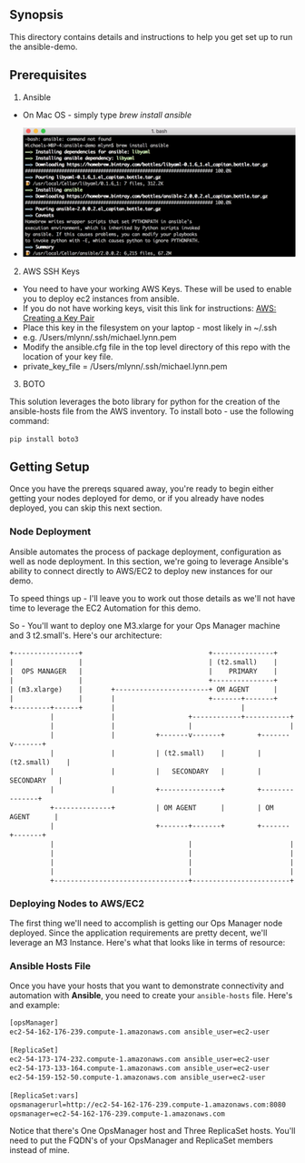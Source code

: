 ## Synopsis

This directory contains details and instructions to help you get set up to run the ansible-demo.

## Prerequisites

1. Ansible

 - On Mac OS - simply type *brew install ansible*

 - ![Brew Install ansible](/images/brew_install_ansible.png "Brew Install Ansible")

2. AWS SSH Keys

 - You need to have your working AWS Keys.  These will be used to enable you to deploy ec2 instances from ansible.
 - If you do not have working keys, visit this link for instructions: [AWS: Creating a Key Pair](http://docs.aws.amazon.com/AWSEC2/latest/UserGuide/ec2-key-pairs.html)
 - Place this key in the filesystem on your laptop - most likely in ~/.ssh
  - e.g. /Users/mlynn/.ssh/michael.lynn.pem
 - Modify the ansible.cfg file in the top level directory of this repo with the location of your key file.
  - private_key_file = /Users/mlynn/.ssh/michael.lynn.pem

3. BOTO

This solution leverages the boto library for python for the creation of the ansible-hosts file from the AWS inventory.  To install boto - use the following command:

```pip install boto3```

## Getting Setup

Once you have the prereqs squared away, you're ready to begin either getting your nodes deployed for demo, or if you already have nodes deployed, you can skip this next section.

### Node Deployment

Ansible automates the process of package deployment, configuration as well as node deployment.  In this section, we're going to leverage Ansible's ability to connect directly to AWS/EC2 to deploy new instances for our demo.

To speed things up - I'll leave you to work out those details as we'll not have time to leverage the EC2 Automation for this demo.

So - You'll want to deploy one M3.xlarge for your Ops Manager machine and 3 t2.small's.  Here's our architecture:

```
+----------------+                               +---------------+
|                |                               | (t2.small)    |
|  OPS MANAGER   |                               |    PRIMARY    |
|                |                               +---------------+
| (m3.xlarge)    |       +-----------------------+ OM AGENT      |
|                |       |                       +-------+-------+
+---------+------+       |                               |
          |              |                  +------------+-----------+
          |              |                  |                        |
          |              |          +-------v-------+        +-------v-------+
          |              |          | (t2.small)    |        | (t2.small)    |
          |              |          |   SECONDARY   |        |   SECONDARY   |
          |              |          +---------------+        +---------------+
          +--------------+          | OM AGENT      |        | OM AGENT      |
          |                         +-------+-------+        +-------+-------+
          |                                 |                        |
          |                                 |                        |
          |                                 |                        |
          |                                 |                        |
          +---------------------------------+------------------------+

```

### Deploying Nodes to AWS/EC2

The first thing we'll need to accomplish is getting our Ops Manager node deployed.  Since the application requirements are pretty decent, we'll leverage an M3 Instance.  Here's what that looks like in terms of resource:



### Ansible Hosts File

Once you have your hosts that you want to demonstrate connectivity and automation with **Ansible**, you need to create your ```ansible-hosts``` file.  Here's and example:

```
[opsManager]
ec2-54-162-176-239.compute-1.amazonaws.com ansible_user=ec2-user

[ReplicaSet]
ec2-54-173-174-232.compute-1.amazonaws.com ansible_user=ec2-user
ec2-54-173-133-164.compute-1.amazonaws.com ansible_user=ec2-user
ec2-54-159-152-50.compute-1.amazonaws.com ansible_user=ec2-user

[ReplicaSet:vars]
opsmanagerurl=http://ec2-54-162-176-239.compute-1.amazonaws.com:8080
opsmanager=ec2-54-162-176-239.compute-1.amazonaws.com
```
Notice that there's One OpsManager host and Three ReplicaSet hosts.  You'll need to put the FQDN's of your OpsManager and ReplicaSet members instead of mine. 

